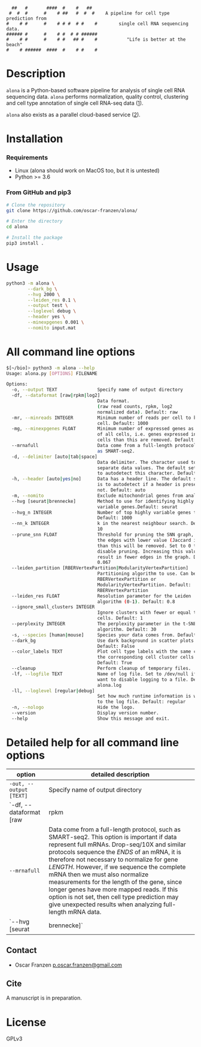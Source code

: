 ```
  ##   #       ####  #    #   ##   
 #  #  #      #    # ##   #  #  #    A pipeline for cell type prediction from
#    # #      #    # # #  # #    #        single cell RNA sequencing data.
###### #      #    # #  # # ###### 
#    # #      #    # #   ## #    #           "Life is better at the beach"
#    # ######  ####  #    # #    #          
```

# Description
`alona` is a Python-based software pipeline for analysis of single cell RNA sequencing data. `alona` performs normalization, quality control, clustering and cell type annotation of single cell RNA-seq data ([1][1]).

`alona` also exists as a parallel cloud-based service ([2][2]).

# Installation
### Requirements
* Linux (alona should work on MacOS too, but it is untested)
* Python >= 3.6

### From GitHub and pip3
```bash
# Clone the repository
git clone https://github.com/oscar-franzen/alona/

# Enter the directory
cd alona

# Install the package
pip3 install .
```

# Usage
```bash
python3 -m alona \
        --dark_bg \
        --hvg 2000 \
        --leiden_res 0.1 \
        --output test \
        --loglevel debug \
        --header yes \
        --minexpgenes 0.001 \
        --nomito input.mat
```

# All command line options
```bash
$[~/bio]> python3 -m alona --help
Usage: alona.py [OPTIONS] FILENAME

Options:
  -o, --output TEXT               Specify name of output directory
  -df, --dataformat [raw|rpkm|log2]
                                  Data format.
                                  (raw read counts, rpkm, log2
                                  normalized data). Default: raw
  -mr, --minreads INTEGER         Minimum number of reads per cell to keep the
                                  cell. Default: 1000
  -mg, --minexpgenes FLOAT        Minimum number of expressed genes as percent
                                  of all cells, i.e. genes expressed in fewer
                                  cells than this are removed. Default: 0.01
  --mrnafull                      Data come from a full-length protocol, such
                                  as SMART-seq2.
  -d, --delimiter [auto|tab|space]
                                  Data delimiter. The character used to
                                  separate data values. The default setting is
                                  to autodetect this character. Default: auto
  -h, --header [auto|yes|no]      Data has a header line. The default setting
                                  is to autodetect if a header is present or
                                  not. Default: auto
  -m, --nomito                    Exclude mitochondrial genes from analysis.
  --hvg [seurat|brennecke]        Method to use for identifying highly
                                  variable genes.Default: seurat
  --hvg_n INTEGER                 Number of top highly variable genes to use.
                                  Default: 1000
  --nn_k INTEGER                  k in the nearest neighbour search. Default:
                                  10
  --prune_snn FLOAT               Threshold for pruning the SNN graph, i.e.
                                  the edges with lower value (Jaccard index)
                                  than this will be removed. Set to 0 to
                                  disable pruning. Increasing this value will
                                  result in fewer edges in the graph. Default:
                                  0.067
  --leiden_partition [RBERVertexPartition|ModularityVertexPartition]
                                  Partitioning algorithm to use. Can be
                                  RBERVertexPartition or
                                  ModularityVertexPartition. Default:
                                  RBERVertexPartition
  --leiden_res FLOAT              Resolution parameter for the Leiden
                                  algorithm (0-1). Default: 0.8
  --ignore_small_clusters INTEGER
                                  Ignore clusters with fewer or equal to N
                                  cells. Default: 1
  --perplexity INTEGER            The perplexity parameter in the t-SNE
                                  algorithm. Default: 30
  -s, --species [human|mouse]     Species your data comes from. Default: mouse
  --dark_bg                       Use dark background in scatter plots.
                                  Default: False
  --color_labels TEXT             Plot cell type labels with the same color as
                                  the corresponding cell cluster cells.
                                  Default: True
  --cleanup                       Perform cleanup of temporary files.
  -lf, --logfile TEXT             Name of log file. Set to /dev/null if you
                                  want to disable logging to a file. Default:
                                  alona.log
  -ll, --loglevel [regular|debug]
                                  Set how much runtime information is written
                                  to the log file. Default: regular
  -n, --nologo                    Hide the logo.
  --version                       Display version number.
  --help                          Show this message and exit.
```

# Detailed help for all command line options
option | detailed description
--- | ---
`-out, --output [TEXT]` | Specify name of output directory
`-df, --dataformat [raw|rpkm|log2]` | test
`--mrnafull` | Data come from a full-length protocol, such as SMART-seq2. This option is important if data represent full mRNAs. Drop-seq/10X and similar protocols sequence the *ENDS* of an mRNA, it is therefore not necessary to normalize for gene *LENGTH*. However, if we sequence the complete mRNA then we must also normalize measurements for the length of the gene, since longer genes have more mapped reads. If this option is not set, then cell type prediction may give unexpected results when analyzing full-length mRNA data.
`--hvg [seurat|brennecke]` | Method to use for identifying highly variable genes. This option specifies the method to be used for identifying variable genes. Default: seurat.

## Contact
* Oscar Franzen <p.oscar.franzen@gmail.com>

## Cite
A manuscript is in preparation.

# License
GPLv3

[1]: https://en.wikipedia.org/wiki/Single-cell_transcriptomics
[2]: http://alona.panglaodb.se/
